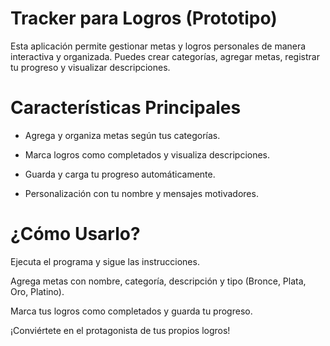 # Tracker para Logros (Prototipo)

Esta aplicación permite gestionar metas y logros personales de manera interactiva y organizada. 
Puedes crear categorías, agregar metas, registrar tu progreso y visualizar descripciones.

# Características Principales

- Agrega y organiza metas según tus categorías.

- Marca logros como completados y visualiza descripciones.

- Guarda y carga tu progreso automáticamente.

- Personalización con tu nombre y mensajes motivadores.

# ¿Cómo Usarlo?

Ejecuta el programa y sigue las instrucciones.

Agrega metas con nombre, categoría, descripción y tipo (Bronce, Plata, Oro, Platino).

Marca tus logros como completados y guarda tu progreso.

¡Conviértete en el protagonista de tus propios logros!

